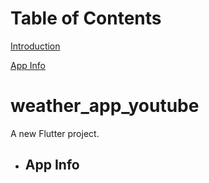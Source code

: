 # Table of Contents
[Introduction](./README.md#weather_app_youtube)

[App Info](./README.md#app-info)
# weather_app_youtube
A new Flutter project.
   * ## App Info


